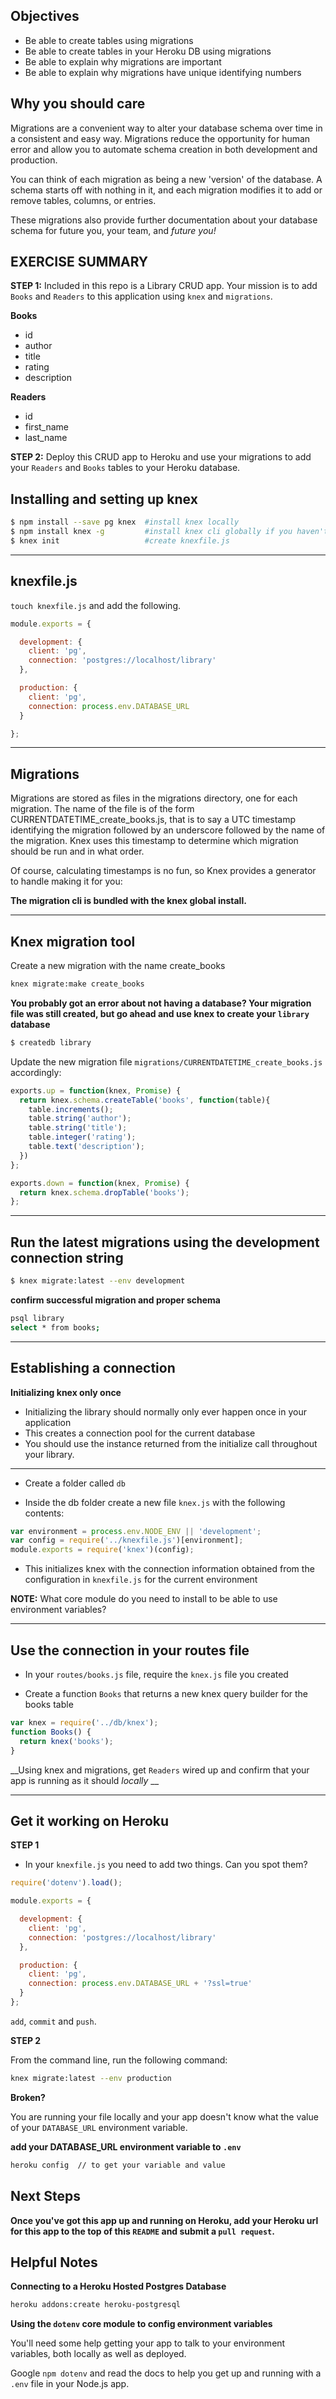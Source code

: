 ## Objectives

* Be able to create tables using migrations
* Be able to create tables in your Heroku DB using migrations
* Be able to explain why migrations are important
* Be able to explain why migrations have unique identifying numbers

## Why you should care

Migrations are a convenient way to alter your database schema over time in a consistent and easy way. Migrations reduce the opportunity for human error and allow you to automate schema creation in both development and production.

You can think of each migration as being a new 'version' of the database. A schema starts off with nothing in it, and each migration modifies it to add or remove tables, columns, or entries.

These migrations also provide further documentation about your database schema for future you, your team, and _future you!_

## EXERCISE SUMMARY

__STEP 1:__
Included in this repo is a Library CRUD app. Your mission is to add `Books` and `Readers` to this application using `knex` and `migrations`.

__Books__

* id
* author
* title
* rating
* description

__Readers__

* id
* first_name
* last_name

__STEP 2:__
Deploy this CRUD app to Heroku and use your migrations to add your `Readers` and `Books` tables to your Heroku database.

## Installing and setting up knex

```sh
$ npm install --save pg knex  #install knex locally
$ npm install knex -g         #install knex cli globally if you haven't before
$ knex init                   #create knexfile.js
```

---

## knexfile.js

`touch knexfile.js` and add the following.

```js
module.exports = {

  development: {
    client: 'pg',
    connection: 'postgres://localhost/library'
  },

  production: {
    client: 'pg',
    connection: process.env.DATABASE_URL
  }

};
```

---

## Migrations

Migrations are stored as files in the migrations directory, one for each migration. The name of the file is of the form CURRENTDATETIME_create_books.js, that is to say a UTC timestamp identifying the migration followed by an underscore followed by the name of the migration.  Knex uses this timestamp to determine which migration should be run and in what order.

Of course, calculating timestamps is no fun, so Knex provides a generator to handle making it for you:

__The migration cli is bundled with the knex global install.__

---

## Knex migration tool

Create a new migration with the name create_books

```sh
knex migrate:make create_books
```
__You probably got an error about not having a database? Your migration file was still created, but go ahead and use knex to create your `library` database__

```sh
$ createdb library
```


Update the new migration file `migrations/CURRENTDATETIME_create_books.js` accordingly:

```js
exports.up = function(knex, Promise) {
  return knex.schema.createTable('books', function(table){
    table.increments();
    table.string('author');
    table.string('title');
    table.integer('rating');
    table.text('description');
  })
};

exports.down = function(knex, Promise) {
  return knex.schema.dropTable('books');
};
```

---

## Run the latest migrations using the development connection string

```sh
$ knex migrate:latest --env development
```

__confirm successful migration and proper schema__

```sh
psql library
select * from books;
```
---

## Establishing a connection

__Initializing knex only once__
* Initializing the library should normally only ever happen once in your application
* This creates a connection pool for the current database
* You should use the instance returned from the initialize call throughout your library.

---

* Create a folder called `db`

* Inside the db folder create a new file `knex.js` with the following contents:

```js
var environment = process.env.NODE_ENV || 'development';
var config = require('../knexfile.js')[environment];
module.exports = require('knex')(config);
```

* This initializes knex with the connection information obtained from the configuration in `knexfile.js` for the current environment

__NOTE:__ What core module do you need to install to be able to use environment variables?

---

## Use the connection in your routes file

* In your `routes/books.js` file, require the `knex.js` file you created

* Create a function `Books` that returns a new knex query builder for the books table

```js
var knex = require('../db/knex');
function Books() {
  return knex('books');
}
```

__Using knex and migrations, get `Readers` wired up and confirm that your app is running as it should _locally_ __

---

## Get it working on Heroku

__STEP 1__

* In your `knexfile.js` you need to add two things. Can you spot them?

```js
require('dotenv').load();

module.exports = {

  development: {
    client: 'pg',
    connection: 'postgres://localhost/library'
  },

  production: {
    client: 'pg',
    connection: process.env.DATABASE_URL + '?ssl=true'
  }
};
```
`add`, `commit` and `push`.

__STEP 2__

From the command line, run the following command:

```sh
knex migrate:latest --env production
```

__Broken?__

You are running your file locally and your app doesn't know what the value of your `DATABASE_URL` environment variable.

__add your DATABASE_URL environment variable to `.env`__

```sh
heroku config  // to get your variable and value
```

## Next Steps

__Once you've got this app up and running on Heroku, add your Heroku url for this app to the top of this `README` and submit a `pull request`.__

## Helpful Notes

__Connecting to a Heroku Hosted Postgres Database__

```sh
heroku addons:create heroku-postgresql
```

__Using the `dotenv` core module to config environment variables__

You'll need some help getting your app to talk to your environment variables, both locally as well as deployed.

Google `npm dotenv` and read the docs to help you get up and running with a `.env` file in your Node.js app.
